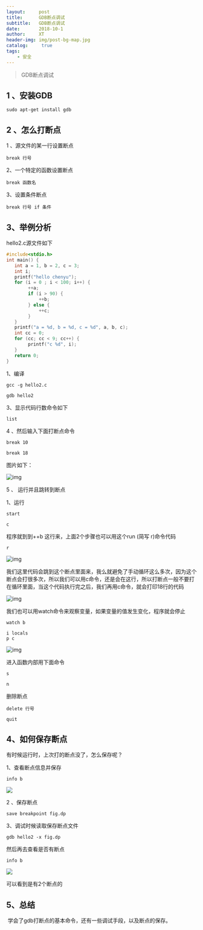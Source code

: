 ```yaml
---
layout:     post
title:      GDB断点调试
subtitle:   GDB断点调试
date:       2018-10-1
author:     XT
header-img: img/post-bg-map.jpg
catalog: 	 true
tags:
    - 安全
---
```



>GDB断点调试

## 1 、安装GDB

```
sudo apt-get install gdb
```

## 2 、怎么打断点

1 、源文件的某一行设置断点

```
break 行号
```

2、一个特定的函数设置断点

```
break 函数名
```

3、设置条件断点

```
break 行号 if 条件
```

## 3、举例分析

hello2.c源文件如下

```c++
#include<stdio.h>
int main() { 
   int a = 1, b = 2, c = 3;
   int i;
   printf("hello chenyu");  
   for (i = 0 ; i < 100; i++) {
    	++a;
        if (i > 90) {
            ++b;
        } else {
            ++c;
        }
   } 
   printf("a = %d, b = %d, c = %d", a, b, c);
   int cc = 0;
   for (cc; cc < 9; cc++) {
        printf("c %d", i);
   }
   return 0;
}
```

 

1、编译

```shell
gcc -g hello2.c
```

 

```shell
gdb hello2
```

3、显示代码行数命令如下

```shell
list
```

4 、然后输入下面打断点命令

```
break 10

break 18
```

 

图片如下：

![img](https://raw.githubusercontent.com/xineting/xineting.github.io/master/img/bgdb1.png)

5 、 运行并且跳转到断点

1、运行

```
start
```

```
c
```

程序就到到++b 这行来，上面2个步骤也可以用这个run (简写 r)命令代码

```
r
```

![img](https://raw.githubusercontent.com/xineting/xineting.github.io/master/img/bgdb2.png)

我们这里代码会跳到这个断点里面来，我么就避免了手动循环这么多次，因为这个断点会打很多次，所以我们可以用c命令，还是会在这行，所以打断点一般不要打在循环里面，当这个代码执行完之后，我们再用c命令，就会打印18行的代码

![img](https://raw.githubusercontent.com/xineting/xineting.github.io/master/img/bgdb3.png)

我们也可以用watch命令来观察变量，如果变量的值发生变化，程序就会停止

```
watch b
```

 

```
i locals
p c
```

 

![img](https://raw.githubusercontent.com/xineting/xineting.github.io/master/img/bgdb4.png)

进入函数内部用下面命令

```
s
```

 

```
n
```

删除断点

```
delete 行号
```

 

```
quit
```

## 4、如何保存断点

有时候运行时，上次打的断点没了，怎么保存呢？

1、查看断点信息并保存

```
info b
```

 ![](https://raw.githubusercontent.com/xineting/xineting.github.io/master/img/bgdb5.png)

2 、保存断点

```
save breakpoint fig.dp
```

 

3、调试时候读取保存断点文件

```
gdb hello2 -x fig.dp
```

然后再去查看是否有断点


```
info b
```

![](https://raw.githubusercontent.com/xineting/xineting.github.io/master/img/bgdb6.png)

可以看到是有2个断点的

## 5、总结

​       学会了gdb打断点的基本命令，还有一些调试手段，以及断点的保存。
